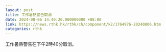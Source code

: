 ```yaml
---
layout: post
title: 工作暑熱警告取消
date: 2024-08-06 14:40:20.000000000 +08:00
link: https://news.rthk.hk/rthk/ch/component/k2/1764976-20240806.htm
categories: rthk
---
```


工作暑熱警告在下午2時40分取消。
